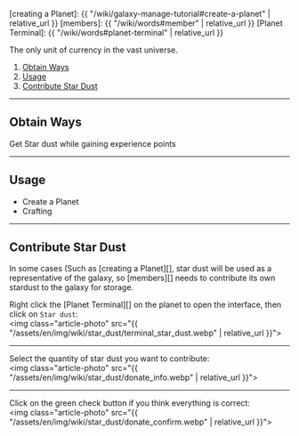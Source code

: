 [creating a Planet]: {{ "/wiki/galaxy-manage-tutorial#create-a-planet" | relative_url }}
[members]: {{ "/wiki/words#member" | relative_url }}
[Planet Terminal]: {{ "/wiki/words#planet-terminal" | relative_url }}

The only unit of currency in the vast universe.

<div class="article-content">
<ol>
    <li><a href="#obtain-ways">Obtain Ways</a></li>
    <li><a href="#usage">Usage</a></li>
	<li><a href="#contribute-star-dust">Contribute Star Dust</a></li>
</ol>
</div>

---

## Obtain Ways

Get Star dust while gaining experience points

---

## Usage

- Create a Planet  
- Crafting

---

## Contribute Star Dust

In some cases (Such as [creating a Planet][], star dust will be used as a representative of the galaxy, so [members][] needs to contribute its own stardust to the galaxy for storage.

Right click the [Planet Terminal][] on the planet to open the interface, then click on `Star dust`:  
<img class="article-photo" src="{{ "/assets/en/img/wiki/star_dust/terminal_star_dust.webp" | relative_url }}">

<hr class="sub">

Select the quantity of star dust you want to contribute:  
<img class="article-photo" src="{{ "/assets/en/img/wiki/star_dust/donate_info.webp" | relative_url }}">

<hr class="sub">

Click on the green check button if you think everything is correct:  
<img class="article-photo" src="{{ "/assets/en/img/wiki/star_dust/donate_confirm.webp" | relative_url }}">
